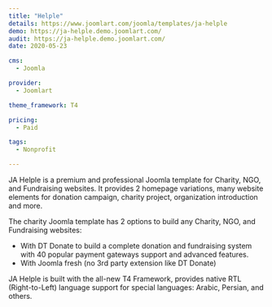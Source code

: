 ```yaml
---
title: "Helple"
details: https://www.joomlart.com/joomla/templates/ja-helple
demo: https://ja-helple.demo.joomlart.com/
audit: https://ja-helple.demo.joomlart.com/
date: 2020-05-23

cms: 
  - Joomla

provider:
  - Joomlart

theme_framework: T4

pricing:
  - Paid

tags:
  - Nonprofit

---
```


JA Helple is a premium and professional Joomla template for Charity, NGO, and Fundraising websites. It provides 2 homepage variations, many website elements for donation campaign, charity project, organization introduction and more.

The charity Joomla template has 2 options to build any Charity, NGO, and Fundraising websites:

* With DT Donate to build a complete donation and fundraising system with 40 popular payment gateways support and advanced features.
* With Joomla fresh (no 3rd party extension like DT Donate)

JA Helple is built with the all-new T4 Framework, provides native RTL (Right-to-Left) language support for special languages: Arabic, Persian, and others.